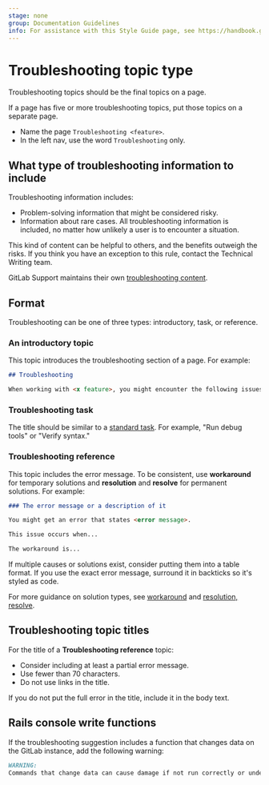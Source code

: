 ```yaml
---
stage: none
group: Documentation Guidelines
info: For assistance with this Style Guide page, see https://handbook.gitlab.com/handbook/product/ux/technical-writing/#assignments-to-other-projects-and-subjects.
---
```


# Troubleshooting topic type

Troubleshooting topics should be the final topics on a page.

If a page has five or more troubleshooting topics, put those topics on a separate page.

- Name the page `Troubleshooting <feature>`.
- In the left nav, use the word `Troubleshooting` only.

## What type of troubleshooting information to include

Troubleshooting information includes:

- Problem-solving information that might be considered risky.
- Information about rare cases. All troubleshooting information
  is included, no matter how unlikely a user is to encounter a situation.

This kind of content can be helpful to others, and the benefits outweigh the risks.
If you think you have an exception to this rule, contact the Technical Writing team.

GitLab Support maintains their own
[troubleshooting content](../../../administration/troubleshooting/index.md).

## Format

Troubleshooting can be one of three types: introductory, task, or reference.

### An introductory topic

This topic introduces the troubleshooting section of a page.
For example:

```markdown
## Troubleshooting

When working with <x feature>, you might encounter the following issues.
```

### Troubleshooting task

The title should be similar to a [standard task](task.md).
For example, "Run debug tools" or "Verify syntax."

### Troubleshooting reference

This topic includes the error message. To be consistent, use **workaround** for temporary solutions and **resolution** and **resolve** for permanent solutions. For example:

```markdown
### The error message or a description of it

You might get an error that states <error message>.

This issue occurs when...

The workaround is...
```

If multiple causes or solutions exist, consider putting them into a table format.
If you use the exact error message, surround it in backticks so it's styled as code.

For more guidance on solution types, see [workaround](../../documentation/styleguide/word_list.md#workaround) and [resolution, resolve](../../documentation/styleguide/word_list.md#resolution-resolve). 

## Troubleshooting topic titles

For the title of a **Troubleshooting reference** topic:

- Consider including at least a partial error message.
- Use fewer than 70 characters.
- Do not use links in the title.

If you do not put the full error in the title, include it in the body text.

## Rails console write functions

If the troubleshooting suggestion includes a function that changes data on the GitLab instance,
add the following warning:

```markdown
WARNING:
Commands that change data can cause damage if not run correctly or under the right conditions. Always run commands in a test environment first and have a backup instance ready to restore.
```
